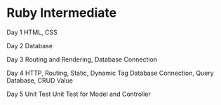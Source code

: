 # Ruby Intermediate

Day 1
    HTML, CSS 

Day 2
    Database

Day 3
    Routing and Rendering, 
    Database Connection

Day 4
    HTTP, Routing, Static, Dynamic Tag
    Database Connection, Query Database, CRUD Value

Day 5
    Unit Test
    Unit Test for Model and Controller